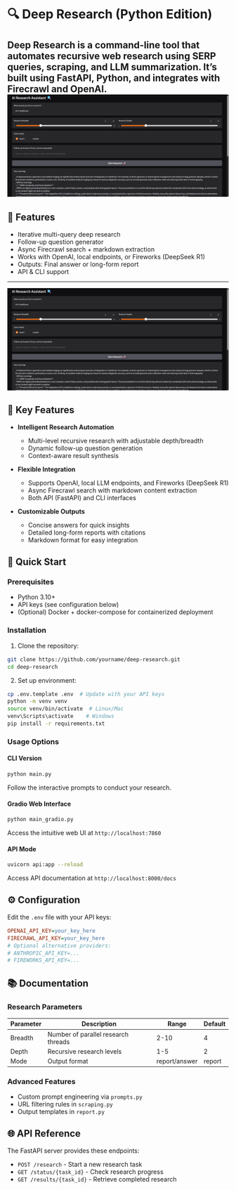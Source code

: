 # 🔍 Deep Research (Python Edition)

Deep Research is a command-line tool that automates recursive web research using SERP queries, scraping, and LLM summarization. It’s built using FastAPI, Python, and integrates with Firecrawl and OpenAI.
![Deep Research Demo](Demo.png)
---

## 🧠 Features

- Iterative multi-query deep research
- Follow-up question generator
- Async Firecrawl search + markdown extraction
- Works with OpenAI, local endpoints, or Fireworks (DeepSeek R1)
- Outputs: Final answer or long-form report
- API & CLI support

---

![Deep Research Demo](Demo.png) 

## 🌟 Key Features

- **Intelligent Research Automation**
  - Multi-level recursive research with adjustable depth/breadth
  - Dynamic follow-up question generation
  - Context-aware result synthesis

- **Flexible Integration**
  - Supports OpenAI, local LLM endpoints, and Fireworks (DeepSeek R1)
  - Async Firecrawl search with markdown content extraction
  - Both API (FastAPI) and CLI interfaces

- **Customizable Outputs**
  - Concise answers for quick insights
  - Detailed long-form reports with citations
  - Markdown format for easy integration

## 🚀 Quick Start

### Prerequisites
- Python 3.10+
- API keys (see configuration below)
- (Optional) Docker + docker-compose for containerized deployment

### Installation

1. Clone the repository:
```bash
git clone https://github.com/yourname/deep-research.git
cd deep-research
```

2. Set up environment:
```bash
cp .env.template .env  # Update with your API keys
python -m venv venv
source venv/bin/activate  # Linux/Mac
venv\Scripts\activate    # Windows
pip install -r requirements.txt
```

### Usage Options

#### CLI Version
```bash
python main.py
```
Follow the interactive prompts to conduct your research.

#### Gradio Web Interface
```bash
python main_gradio.py
```
Access the intuitive web UI at `http://localhost:7860`

#### API Mode
```bash
uvicorn api:app --reload
```
Access API documentation at `http://localhost:8000/docs`

## ⚙️ Configuration

Edit the `.env` file with your API keys:

```ini
OPENAI_API_KEY=your_key_here
FIRECRAWL_API_KEY=your_key_here
# Optional alternative providers:
# ANTHROPIC_API_KEY=...
# FIREWORKS_API_KEY=...
```

## 📚 Documentation

### Research Parameters
| Parameter  | Description                          | Range    | Default |
|------------|--------------------------------------|----------|---------|
| Breadth    | Number of parallel research threads  | 2-10     | 4       |
| Depth      | Recursive research levels           | 1-5      | 2       |
| Mode       | Output format                       | report/answer | report |

### Advanced Features
- Custom prompt engineering via `prompts.py`
- URL filtering rules in `scraping.py`
- Output templates in `report.py`

## 🌐 API Reference

The FastAPI server provides these endpoints:

- `POST /research` - Start a new research task
- `GET /status/{task_id}` - Check research progress
- `GET /results/{task_id}` - Retrieve completed research

